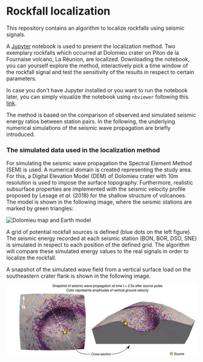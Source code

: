 # Rockfall localization

This repository contains an algorithm to localize rockfalls using seismic signals. 

A [Jupyter](https://jupyter.org/) notebook is used to present the localization method. Two exemplary rockfalls which occurred at Dolomieu crater on Piton de la Fournaise volcano, La Réunion, are localized. Downloading the notebook, you can yourself explore the method, interactively pick a time window of the rockfall signal and test the sensitivity of the results in respect to certain parameters. 

In case you don't have Jupyter installed or you want to run the notebook later, you can simply visualize the notebook using `nbviewer` following this [link](https://nbviewer.jupyter.org/github/Jubeku/RF_localization/blob/master/localize.ipynb).
    
The method is based on the comparison of observed and simulated seismic energy ratios between station pairs. In the following, the underlying numerical simulations of the seismic wave propagation are briefly introduced. 

### The simulated data used in the localization method

For simulating the seismic wave propagation the Spectral Element Method (SEM) is used. A numerical domain is created representing the study area. For this, a Digital Elevation Model (DEM) of Dolomieu crater with 10m resolution is used to impose the surface topography. Furthermore, realistic subsurface properties are implemented with the seismic velocity profile proposed by Lesage *et al.* (2018) for the shallow structure of volcanoes. The model is shown in the following image, where the seismic stations are marked by green triangles:

![Dolomieu map and Earth model](images/map_model.png)

A grid of potential rockfall sources is defined (blue dots on the left figure). The seismic energy recorded at each seismic station (BON, BOR, DSO, SNE) is simulated in respect to each position of the defined grid. The algorithm will compare these simulated energy values to the real signals in order to localize the rockfall.

A snapshot of the simulated wave field from a vertical surface load on the southeastern crater flank is shown in the following image. 

![Simulation snapshots](images/snaps.png)
